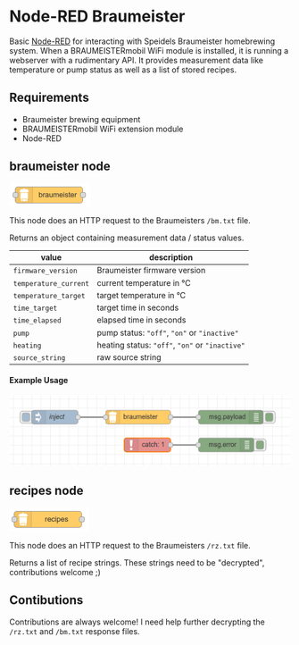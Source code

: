 # Node-RED Braumeister

Basic [Node-RED](https://nodered.org) for interacting with Speidels Braumeister homebrewing system. When a BRAUMEISTERmobil WiFi module is installed, it is running a webserver with a rudimentary API. It provides measurement data like temperature or pump status as well as a list of stored recipes.

## Requirements

* Braumeister brewing equipment
* BRAUMEISTERmobil WiFi extension module
* Node-RED

## braumeister node

![braumeister node](docs/node-braumeister.png)

This node does an HTTP request to the Braumeisters `/bm.txt` file.

Returns an object containing measurement data / status values.

| value                 | description                                     |
| --------------------- | ----------------------------------------------- |
| `firmware_version`    | Braumeister firmware version                    |
| `temperature_current` | current temperature in °C                       |
| `temperature_target`  | target temperature in °C                        |
| `time_target`         | target time in seconds                          |
| `time_elapsed`        | elapsed time in seconds                         |
| `pump`                | pump status: `"off"`, `"on"` or `"inactive"`    |
| `heating`             | heating status: `"off"`, `"on"` or `"inactive"` |
| `source_string`       | raw source string                               |

#### Example Usage

![example](docs/example.png)

## recipes node

![recipes node](docs/node-recipes.png)

This node does an HTTP request to the Braumeisters `/rz.txt` file.

Returns a list of recipe strings. These strings need to be "decrypted", contributions welcome ;)

## Contibutions

Contributions are always welcome! I need help further decrypting the `/rz.txt` and `/bm.txt` response files.
